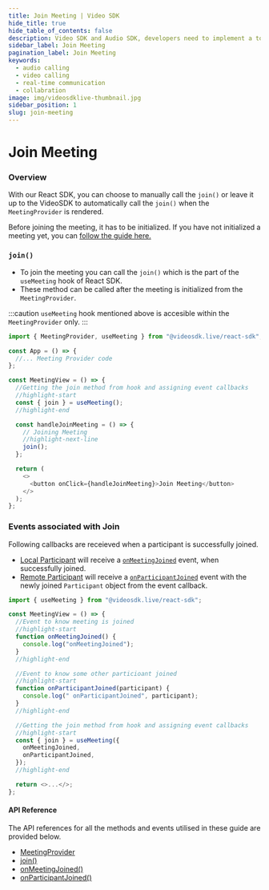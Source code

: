 ```yaml
---
title: Join Meeting | Video SDK
hide_title: true
hide_table_of_contents: false
description: Video SDK and Audio SDK, developers need to implement a token server. This requires efforts on both the front-end and backend.
sidebar_label: Join Meeting
pagination_label: Join Meeting
keywords:
  - audio calling
  - video calling
  - real-time communication
  - collabration
image: img/videosdklive-thumbnail.jpg
sidebar_position: 1
slug: join-meeting
---
```


# Join Meeting

### Overview

With our React SDK, you can choose to manually call the `join()` or leave it up to the VideoSDK to automatically call the `join()` when the `MeetingProvider` is rendered.

Before joining the meeting, it has to be initialized. If you have not initialized a meeting yet, you can [follow the guide here.](./initialise-meeting)

### `join()`

- To join the meeting you can call the `join()` which is the part of the `useMeeting` hook of React SDK.
- These method can be called after the meeting is initialized from the `MeetingProvider`.

:::caution
`useMeeting` hook mentioned above is accesible within the `MeetingProvider` only.
:::

```js
import { MeetingProvider, useMeeting } from "@videosdk.live/react-sdk";

const App = () => {
  //... Meeting Provider code
};

const MeetingView = () => {
  //Getting the join method from hook and assigning event callbacks
  //highlight-start
  const { join } = useMeeting();
  //highlight-end

  const handleJoinMeeting = () => {
    // Joining Meeting
    //highlight-next-line
    join();
  };

  return (
    <>
      <button onClick={handleJoinMeeting}>Join Meeting</button>
    </>
  );
};
```

### Events associated with Join

Following callbacks are receieved when a participant is successfully joined.

- [Local Participant](../concept-and-architecture#2-participant) will receive a [`onMeetingJoined`](/react/api/sdk-reference/use-meeting/events#onmeetingjoined) event, when successfully joined.
- [Remote Participant](../concept-and-architecture#2-participant) will receive a [`onParticipantJoined`](/react/api/sdk-reference/use-meeting/events#onparticipantjoined) event with the newly joined `Participant` object from the event callback.

```js
import { useMeeting } from "@videosdk.live/react-sdk";

const MeetingView = () => {
  //Event to know meeting is joined
  //highlight-start
  function onMeetingJoined() {
    console.log("onMeetingJoined");
  }
  //highlight-end

  //Event to know some other particioant joined
  //highlight-start
  function onParticipantJoined(participant) {
    console.log(" onParticipantJoined", participant);
  }
  //highlight-end

  //Getting the join method from hook and assigning event callbacks
  //highlight-start
  const { join } = useMeeting({
    onMeetingJoined,
    onParticipantJoined,
  });
  //highlight-end

  return <>...</>;
};
```

#### API Reference

The API references for all the methods and events utilised in these guide are provided below.

- [MeetingProvider](/react/api/sdk-reference/meeting-provider)
- [join()](/react/api/sdk-reference/use-meeting/methods#join)
- [onMeetingJoined()](/react/api/sdk-reference/use-meeting/events#onmeetingjoined)
- [onParticipantJoined()](/react/api/sdk-reference/use-meeting/events#onparticipantjoined)
